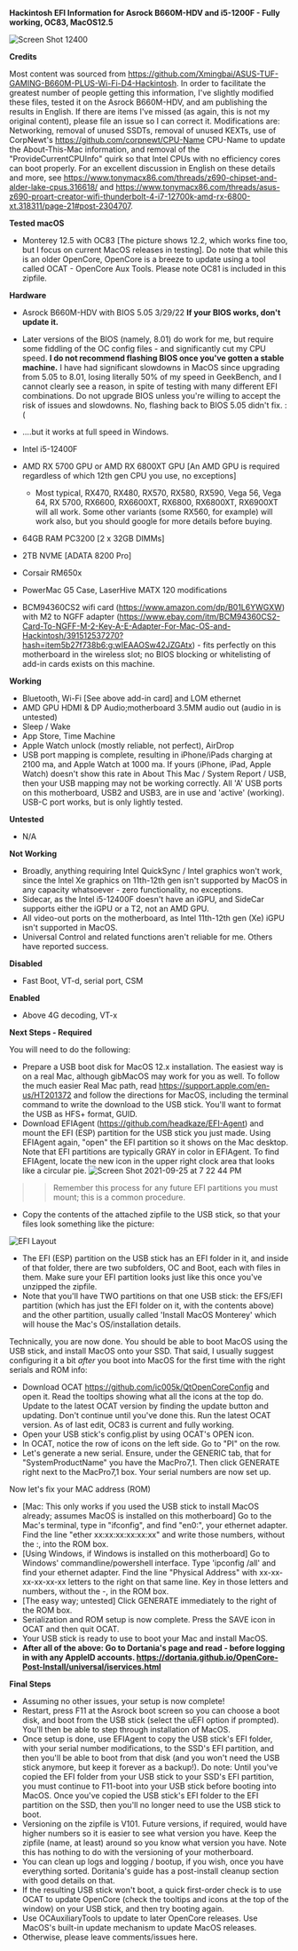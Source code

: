 **Hackintosh EFI Information for Asrock B660M-HDV and i5-1200F - Fully working, OC83, MacOS12.5**

 

![Screen Shot 12400](https://user-images.githubusercontent.com/4536776/151729828-5aa17320-ac7c-4992-802f-4a97c88f427e.png)

**Credits**

Most content was sourced from https://github.com/Xmingbai/ASUS-TUF-GAMING-B660M-PLUS-Wi-Fi-D4-Hackintosh.  In order to facilitate the greatest number of people getting this information, I've slightly modified these files, tested it on the Asrock B660M-HDV, and am publishing the results in English.  If there are items I've missed (as again, this is not my original content), please file an issue so I can correct it.  Modifications are:  Networking, removal of unused SSDTs, removal of unused KEXTs, use of CorpNewt's https://github.com/corpnewt/CPU-Name CPU-Name to update the About-This-Mac information, and removal of the "ProvideCurrentCPUInfo" quirk so that Intel CPUs with no efficiency cores can boot properly.  For an excellent discussion in English on these details and more, see https://www.tonymacx86.com/threads/z690-chipset-and-alder-lake-cpus.316618/ and https://www.tonymacx86.com/threads/asus-z690-proart-creator-wifi-thunderbolt-4-i7-12700k-amd-rx-6800-xt.318311/page-21#post-2304707.  

**Tested macOS**

* Monterey 12.5 with OC83 [The picture shows 12.2, which works fine too, but I focus on current MacOS releases in testing]. Do note that while this is an older OpenCore, OpenCore is a breeze to update using a tool called OCAT - OpenCore Aux Tools.  Please note OC81 is included in this zipfile.    

**Hardware**

* Asrock B660M-HDV with BIOS 5.05 3/29/22 **If your BIOS works, don't update it.**
* Later versions of the BIOS (namely, 8.01) do work for me, but require some fiddling of the OC config files - and significantly cut my CPU speed.  **I do not recommend flashing BIOS once you've gotten a stable machine.**  I have had significant slowdowns in MacOS since upgrading from 5.05 to 8.01, losing literally 50% of my speed in GeekBench, and I cannot clearly see a reason, in spite of testing with many different EFI combinations.  Do not upgrade BIOS unless you're willing to accept the risk of issues and slowdowns.  No, flashing back to BIOS 5.05 didn't fix.  :(
* ....but it works at full speed in Windows.
* Intel i5-12400F
* AMD RX 5700 GPU or AMD RX 6800XT GPU  [An AMD GPU is required regardless of which 12th gen CPU you use, no exceptions]
  * Most typical, RX470, RX480, RX570, RX580, RX590, Vega 56, Vega 64, RX 5700, RX6600, RX6600XT, RX6800, RX6800XT, RX6900XT will all work.  Some other variants (some RX560, for example) will work also, but you should google for more details before buying.  

* 64GB RAM PC3200 [2 x 32GB DIMMs]
* 2TB NVME [ADATA 8200 Pro]
* Corsair RM650x
* PowerMac G5 Case, LaserHive MATX 120 modifications
* BCM94360CS2 wifi card (https://www.amazon.com/dp/B01L6YWGXW) with M2 to NGFF adapter (https://www.ebay.com/itm/BCM94360CS2-Card-To-NGFF-M-2-Key-A-E-Adapter-For-Mac-OS-and-Hackintosh/391512537270?hash=item5b27f738b6:g:wIEAAOSw42JZGAtx) - fits perfectly on this motherboard in the wireless slot; no BIOS blocking or whitelisting of add-in cards exists on this machine.

**Working**

* Bluetooth, Wi-Fi [See above add-in card] and LOM ethernet
* AMD GPU HDMI & DP Audio;motherboard 3.5MM audio out (audio in is untested)
* Sleep / Wake
* App Store, Time Machine
* Apple Watch unlock (mostly reliable, not perfect), AirDrop
* USB port mapping is complete, resulting in iPhone/iPads charging at 2100 ma, and Apple Watch at 1000 ma.  If yours (iPhone, iPad, Apple Watch) doesn't show this rate in About This Mac / System Report / USB, then your USB mapping may not be working correctly.  All 'A' USB ports on this motherboard, USB2 and USB3, are in use and 'active' (working).  USB-C port works, but is only lightly tested. 

**Untested**

* N/A

**Not Working**

* Broadly, anything requiring Intel QuickSync / Intel graphics won't work, since the Intel Xe graphics on 11th-12th gen isn't supported by MacOS in any capacity whatsoever - zero functionality, no exceptions.  
* Sidecar, as the Intel i5-12400F doesn't have an iGPU, and SideCar supports either the iGPU or a T2, not an AMD GPU.
* All video-out ports on the motherboard, as Intel 11th-12th gen (Xe) iGPU isn't supported in MacOS. 
* Universal Control and related functions aren't reliable for me.  Others have reported success.

**Disabled**

* Fast Boot, VT-d, serial port, CSM

**Enabled**

* Above 4G decoding, VT-x

**Next Steps - Required**

You will need to do the following: 

* Prepare a USB boot disk for MacOS 12.x installation.  The easiest way is on a real Mac, although gibMacOS may work for you as well.  To follow the much easier Real Mac path, read https://support.apple.com/en-us/HT201372 and follow the directions for MacOS, including the terminal command to write the download to the USB stick.  You'll want to format the USB as HFS+ format, GUID.  
* Download EFIAgent (https://github.com/headkaze/EFI-Agent) and mount the EFI (ESP) partition for the USB stick you just made.  Using EFIAgent again, "open" the EFI partition so it shows on the Mac desktop.  Note that EFI partitions are typically GRAY in color in EFIAgent.  To find EFIAgent, locate the new icon in the upper right clock area that looks like a circular pie.  ![Screen Shot 2021-09-25 at 7 22 44 PM](https://user-images.githubusercontent.com/4536776/134790066-27597b9e-a37f-47e0-87f5-d3ebbc2af59f.png)

 >>  Remember this process for any future EFI partitions you must mount; this is a common procedure.

* Copy the contents of the attached zipfile to the USB stick, so that your files look something like the picture: 

![EFI Layout](https://user-images.githubusercontent.com/4536776/134783624-10b0c7ba-fb29-4cf1-8017-230d22f8e18b.png)

* The EFI (ESP) partition on the USB stick has an EFI folder in it, and inside of that folder, there are two subfolders, OC and Boot, each with files in them.  Make sure your EFI partition looks just like this once you've unzipped the zipfile. 
* Note that you'll have TWO partitions on that one USB stick:  the EFS/EFI partition (which has just the EFI folder on it, with the contents above) and the other partition, usually called 'Install MacOS Monterey' which will house the Mac's OS/installation details.  

Technically, you are now done.  You should be able to boot MacOS using the USB stick, and install MacOS onto your SSD.  That said, I usually suggest configuring it a bit *after* you boot into MacOS for the first time with the right serials and ROM info: 

* Download OCAT https://github.com/ic005k/QtOpenCoreConfig and open it.  Read the tooltips showing what all the icons at the top do.  Update to the latest OCAT version by finding the update button and updating.  Don't continue until you've done this.  Run the latest OCAT version.  As of last edit, OC83 is current and fully working.
* Open your USB stick's config.plist by using OCAT's OPEN icon.
* In OCAT, notice the row of icons on the left side.  Go to "PI" on the row. 
* Let's generate a new serial.  Ensure, under the GENERIC tab, that for "SystemProductName" you have the MacPro7,1.  Then click GENERATE right next to the MacPro7,1 box.  Your serial numbers are now set up.  

Now let's fix your MAC address (ROM) 

* [Mac: This only works if you used the USB stick to install MacOS already; assumes MacOS is installed on this motherboard] Go to the Mac's terminal, type in "ifconfig", and find "en0:", your ethernet adapter.  Find the line "ether xx:xx:xx:xx:xx:xx" and write those numbers, without the :, into the ROM box.  
* [Using Windows, if Windows is installed on this motherboard] Go to Windows' commandline/powershell interface.  Type 'ipconfig /all' and find your ethernet adapter.  Find the line "Physical Address" with xx-xx-xx-xx-xx-xx letters to the right on that same line.  Key in those letters and numbers, without the -, in the ROM box. 
* [The easy way; untested] Click GENERATE immediately to the right of the ROM box. 
* Serialization and ROM setup is now complete.  Press the SAVE icon in OCAT and then quit OCAT. 
* Your USB stick is ready to use to boot your Mac and install MacOS.  
* **After all of the above:  Go to Dortania's page and read - before logging in with any AppleID accounts.  https://dortania.github.io/OpenCore-Post-Install/universal/iservices.html**

**Final Steps**

* Assuming no other issues, your setup is now complete!   
* Restart, press F11 at the Asrock boot screen so you can choose a boot disk, and boot from the USB stick (select the uEFI option if prompted).  You'll then be able to step through installation of MacOS.  
* Once setup is done, use EFIAgent to copy the USB stick's EFI folder, with your serial number modifications, to the SSD's EFI partition, and then you'll be able to boot from that disk (and you won't need the USB stick anymore, but keep it forever as a backup!). Do note:  Until you've copied the EFI folder from your USB stick to your SSD's EFI partition, you must continue to F11-boot into your USB stick before booting into MacOS.  Once you've copied the USB stick's EFI folder to the EFI partition on the SSD, then you'll no longer need to use the USB stick to boot.  
* Versioning on the zipfile is V101.  Future versions, if required, would have higher numbers so it is easier to see what version you have.  Keep the zipfile (name, at least) around so you know what version you have.  Note this has nothing to do with the versioning of your motherboard.
* You can clean up logs and logging / bootup, if you wish, once you have everything sorted.  Doritania's guide has a post-install cleanup section with good details on that. 
* If the resulting USB stick won't boot, a quick first-order check is to use OCAT to update OpenCore (check the tooltips and icons at the top of the window) on your USB stick, and then try booting again.  
* Use OCAuxiliaryTools to update to later OpenCore releases.  Use MacOS's built-in update mechanism to update MacOS releases.  
* Otherwise, please leave comments/issues here. 
